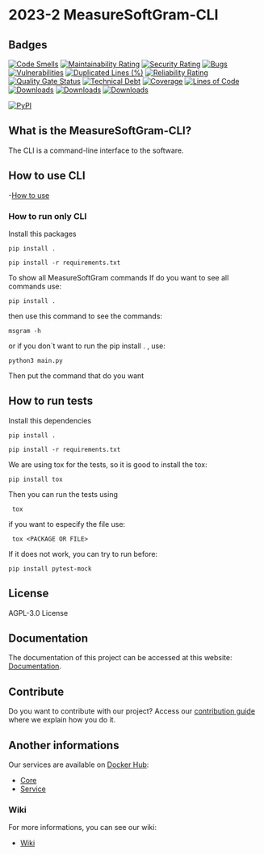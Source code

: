 # 2023-2 MeasureSoftGram-CLI

## Badges

[![Code Smells](https://sonarcloud.io/api/project_badges/measure?project=fga-eps-mds_2023-1-MeasureSoftGram-CLI&metric=code_smells)](https://sonarcloud.io/summary/new_code?id=fga-eps-mds_2023-1-MeasureSoftGram-CLI)
[![Maintainability Rating](https://sonarcloud.io/api/project_badges/measure?project=fga-eps-mds_2023-1-MeasureSoftGram-CLI&metric=sqale_rating)](https://sonarcloud.io/summary/new_code?id=fga-eps-mds_2023-1-MeasureSoftGram-CLI)
[![Security Rating](https://sonarcloud.io/api/project_badges/measure?project=fga-eps-mds_2023-1-MeasureSoftGram-CLI&metric=security_rating)](https://sonarcloud.io/summary/new_code?id=fga-eps-mds_2023-1-MeasureSoftGram-CLI)
[![Bugs](https://sonarcloud.io/api/project_badges/measure?project=fga-eps-mds_2023-1-MeasureSoftGram-CLI&metric=bugs)](https://sonarcloud.io/summary/new_code?id=fga-eps-mds_2023-1-MeasureSoftGram-CLI)
[![Vulnerabilities](https://sonarcloud.io/api/project_badges/measure?project=fga-eps-mds_2023-1-MeasureSoftGram-CLI&metric=vulnerabilities)](https://sonarcloud.io/summary/new_code?id=fga-eps-mds_2023-1-MeasureSoftGram-CLI)
[![Duplicated Lines (%)](https://sonarcloud.io/api/project_badges/measure?project=fga-eps-mds_2023-1-MeasureSoftGram-CLI&metric=duplicated_lines_density)](https://sonarcloud.io/summary/new_code?id=fga-eps-mds_2023-1-MeasureSoftGram-CLI)
[![Reliability Rating](https://sonarcloud.io/api/project_badges/measure?project=fga-eps-mds_2023-1-MeasureSoftGram-CLI&metric=reliability_rating)](https://sonarcloud.io/summary/new_code?id=fga-eps-mds_2023-1-MeasureSoftGram-CLI)
[![Quality Gate Status](https://sonarcloud.io/api/project_badges/measure?project=fga-eps-mds_2023-1-MeasureSoftGram-CLI&metric=alert_status)](https://sonarcloud.io/summary/new_code?id=fga-eps-mds_2023-1-MeasureSoftGram-CLI)
[![Technical Debt](https://sonarcloud.io/api/project_badges/measure?project=fga-eps-mds_2023-1-MeasureSoftGram-CLI&metric=sqale_index)](https://sonarcloud.io/summary/new_code?id=fga-eps-mds_2023-1-MeasureSoftGram-CLI)
[![Coverage](https://sonarcloud.io/api/project_badges/measure?project=fga-eps-mds_2023-1-MeasureSoftGram-CLI&metric=coverage)](https://sonarcloud.io/summary/new_code?id=fga-eps-mds_2023-1-MeasureSoftGram-CLI)
[![Lines of Code](https://sonarcloud.io/api/project_badges/measure?project=fga-eps-mds_2023-1-MeasureSoftGram-CLI&metric=ncloc)](https://sonarcloud.io/summary/new_code?id=fga-eps-mds_2023-1-MeasureSoftGram-CLI)
[![Downloads](https://pepy.tech/badge/msgram)](https://pepy.tech/project/msgram)
[![Downloads](https://pepy.tech/badge/msgram/month)](https://pepy.tech/project/msgram)
[![Downloads](https://pepy.tech/badge/msgram/week)](https://pepy.tech/project/msgram)

[![PyPI](https://img.shields.io/pypi/v/msgram.svg)](https://pypi.python.org/pypi/msgram/)

## What is the MeasureSoftGram-CLI?
The CLI is a command-line interface to the software.

## How to use CLI
-[How to use](https://fga-eps-mds.github.io/2021-2-MeasureSoftGram-Doc/docs/artifact/how_to_use)

### How to run only CLI
Install this packages

```
pip install .
```

```
pip install -r requirements.txt
```

To show all MeasureSoftGram commands
If do you want to see all commands use:

```
pip install .
```
then use this command to see the commands:
```
msgram -h
```
or if you don´t want to run the pip install . , use:
```
python3 main.py
```
Then put the command that do you want

## How to run tests
Install this dependencies

```
pip install .
```

```
pip install -r requirements.txt
```


We are using tox for the tests, so it is good to install the tox:

```
pip install tox
```

Then you can run the tests using

```
 tox 
```

if you want to especify the file use:
```
 tox <PACKAGE OR FILE>
```

If it does not work, you can try to run before: 
```
pip install pytest-mock
```

## License

AGPL-3.0 License

## Documentation

The documentation of this project can be accessed at this website: [Documentation](https://github.com/fga-eps-mds/2023-1-MeasureSoftGram-Doc).

## Contribute

Do you want to contribute with our project? Access our [contribution guide](https://github.com/fga-eps-mds/2022-2-MeasureSoftGram-Doc/blob/main/docs/politicas/contribuindo.md) where we explain how you do it. 

## Another informations
Our services are available on [Docker Hub](https://hub.docker.com/):
- [Core](https://hub.docker.com/r/measuresoftgram/core)
- [Service](https://hub.docker.com/r/measuresoftgram/service)

### Wiki
For more informations, you can see our wiki:
- [Wiki](https://fga-eps-mds.github.io/2023-1-MeasureSoftGram-Doc/)
